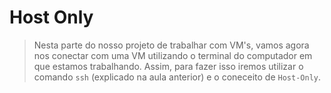 # Host Only

> Nesta parte do nosso projeto de trabalhar com VM's, vamos agora nos conectar com uma VM utilizando o terminal do computador em que estamos trabalhando. Assim, para fazer isso iremos utilizar o comando ```ssh``` (explicado na aula anterior) e o coneceito de ```Host-Only```.


